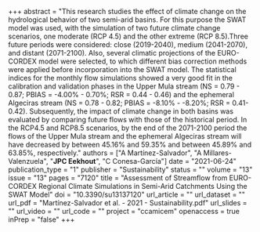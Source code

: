 +++
abstract = "This research studies the effect of climate change on the hydrological behavior of two semi-arid basins. For this purpose the SWAT model was used, with the simulation of two future climate change scenarios, one moderate (RCP 4.5) and the other extreme (RCP 8.5).Three future periods were considered: close (2019-2040), medium (2041-2070), and distant (2071-2100). Also, several climatic projections of the EURO-CORDEX model were selected, to which different bias correction methods were applied before incorporation into the SWAT model. The statistical indices for the monthly flow simulations showed a very good fit in the calibration and validation phases in the Upper Mula stream (NS = 0.79 - 0.87; PBIAS = -4.00% - 0.70%; RSR = 0.44 - 0.46) and the ephemeral Algeciras stream (NS = 0.78 - 0.82; PBIAS = -8.10% - -8.20%; RSR = 0.41- 0.42). Subsequently, the impact of climate change in both basins was evaluated by comparing future flows with those of the historical period. In the RCP4.5 and RCP8.5 scenarios, by the end of the 2071-2100 period the flows of the Upper Mula stream and the ephemeral Algeciras stream will have decreased by between 45.16% and 59.35% and between 45.89% and 63.85%, respectively."
authors = ["A Martínez-Salvador", "A Millares-Valenzuela", "**JPC Eekhout**", "C Conesa-García"]
date = "2021-06-24"
publication_type = "1"
publisher = "Sustainability"
status = ""
volume = "13"
issue = "13"
pages = "7120"
title = "Assessment of Streamflow from EURO-CORDEX Regional Climate Simulations in Semi-Arid Catchments Using the SWAT Model"
doi = "10.3390/su13137120"
url_article = ""
url_dataset = ""
url_pdf = "Martínez-Salvador et al. - 2021 - Sustainability.pdf"
url_slides = ""
url_video = ""
url_code = ""
project = "ccamicem"
openaccess = true
inPrep = "false"
+++